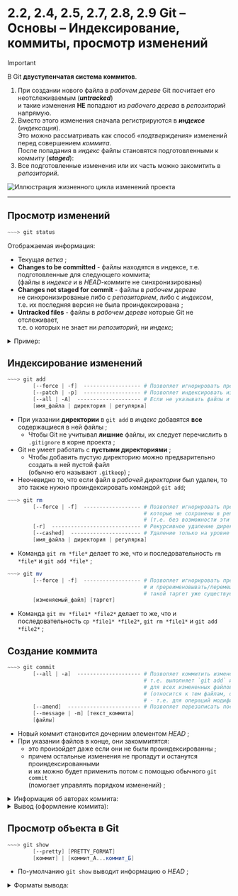 # 2.2, 2.4, 2.5, 2.7, 2.8, 2.9 Git – Основы – Индексирование, коммиты, просмотр изменений

> [!IMPORTANT]
> В Git **двуступенчатая система коммитов**.
> 
> 1. При создании нового файла в _рабочем дереве_ Git посчитает его неотслеживаемым (**_untracked_**)  
>    и такие изменения **НЕ** попадают из _рабочего дерева_ в _репозиторий_ напрямую.
> 2. Вместо этого изменения сначала регистрируются в ***индексе*** (*индексация*).  
>    Это можно рассматривать как способ *«подтверждения»* изменений перед совершением *коммита*.  
>    После попадания в _индекс_ файлы становятся подготовленными к коммиту (**_staged_**):
> 3. Все подготовленные изменения или их часть можно закомитить в _репозиторий_. 

![Иллюстрация жизненного цикла изменений проекта](https://habrastorage.org/webt/tc/hz/vd/tchzvdfzhvhht5akhcdf93fnhso.png)
___

## Просмотр изменений

```powershell
~~~> git status
```
Отображаемая информация:
+ Текущая _ветка_ ;
+ **Changes to be committed** - файлы находятся в индексе, т.е. подготовленные для следующего коммита;  
  (файлы в _индексе_ и в _HEAD_-коммите не синхронизированы)
+ **Changes not staged for commit** - файлы в *рабочем дереве*  
 не синхронизированые либо с _репозиторием_, либо с _индексом_,  
  т.е. их последняя версия не была проиндексирована ;
+ **Untracked files** - файлы в *рабочем дереве* которые Git не отслеживает,  
  т.е. о которых не знает ни _репозиторий_, ни _индекс_;
  
<details> <summary>Пример:</summary>

```powershell
On branch master
Changes to be committed:
  (use "git restore --staged <file>..." to unstage)
        new file:   file3
        new file:   file5

Changes not staged for commit:
  (use "git add <file>..." to update what will be committed)
  (use "git restore <file>..." to discard changes in working directory)
        modified:   file2
        modified:   file5

Untracked files:
  (use "git add <file>..." to include in what will be committed)
        file4
```  
</details>


## Индексирование изменений

```powershell
~~~> git add
        [--force | -f]  ------------------ # Позволяет игнорировать предупреждения и обходить `.gitignore` ;
        [--patch | -p]  ------------------ # Позволяет индексировать изменения в файле пофрагментно (y/n/s/...) ;
        [--all | -A]  -------------------- # Если не указывать файлы и пути, то проиндексируется весь проекс начиная с корня ;
        [имя_файла | директория | регулярка]
```
+ При указании **директории** в `git add` в _индекс_ добавятся **все** содержащиеся в ней файлы ;
  + Чтобы Git не учитывал **лишние** файлы, их следует перечислить в `.gitignore` в корне проекта ;
+ Git не умеет работать с **пустыми директориями** ;
  + Чтобы добавить пустую директорию можно предварительно создать в ней пустой файл  
    (обычно его называют `.gitkeep`) ;
+ Неочевидно то, что если файл в _рабочей директории_ был удален, то это также нужно проиндексировать командой `git add`;

```powershell
~~~> git rm
        [--force | -f]  ------------------ # Позволяет игнорировать предупреждения и удалять модифицированные файлы,
                                           # которые не сохранены в репозитории
                                           # (т.е. без возможности эти изменения восстановить) ;
        [-r]  ---------------------------- # Рекурсивное удаление директорий ;
        [--cashed]  ---------------------- # Удаление только на уровне индекса (в рабочей директории файл сохраняется) ;
        [имя_файла | директория | регулярка]
```
+ Команда `git rm *file*` делает то же, что и последовательность `rm *file*` и `git add *file*` ;

```powershell
~~~> git mv
        [--force | -f]  ------------------ # Позволяет игнорировать предупреждения
                                           # и пререименовывать/перемещать файлы даже если
                                           # такой таргет уже существует ;
        [изменяемый_файл] [таргет]
```
+ Команда `git mv *file1* *file2*` делает то же, что и последовательность `cp *file1* *file2*`, `git rm *file1*` и `git add *file2*` ;


## Создание коммита

```powershell
~~~> git commit  
        [--all | -a]  -------------------- # Позволяет коммитить изменения пропуская стадию индексации
                                           # т.е. выполняет `git add` и `git rm` 
                                           # для всех измененных файлов вместо пользователя
                                           # (относится к тем файлам, о которых знает Git
                                           # - т.е. для операций модификации и удаления файлов) ;
        [--amend]  ----------------------- # Позволяет перезаписать последний коммит в ветке ;
        [--message | -m] [текст_коммита]   
        [файлы]                            
```

+ Новый коммит становится дочерним элементом _HEAD_ ;
+ При указании файлов в конце, они закоммитятся:
  + это произойдет даже если они не были проиндексированны ;
  + причем остальные изменения не пропадут и останутся проиндексированными  
    и их можно будет применить потом с помощью обычного `git commit`  
    (помогает управлять порядком изменений) ;

<details> <summary>Информация об авторах коммита:</summary>

Можно задать с помощью флагов команды `git commit`:
+ `        [--author]=[имя_автора]` ;
+ `        [--date]=[авторская_дата]` ;

Можно задать с помощью переменных окружения:
+ Информация об авторе:
  + GIT_AUTHOR_NAME
  + GIT_AUTHOR_EMAIL
  + GIT_AUTHOR_DATE
+ Информация о коммитере:  
  + GIT_COMMITTER_NAME
  + GIT_COMMITTER_EMAIL
  + GIT_COMMITTER_DATE

Переменные окружения будут переписывать данные заданные параметрами конфигурации:
+ _user.name_
+ _user.email_
+ _committer.name_
+ _committer.email_
</details>

<details> <summary>Вывод (оформление коммита):</summary>

```powershell
<type>[<scope>]: <subject>

<body>

<footer>
# Please enter the commit message for your changes. Lines starting
# with '#' will be ignored, and an empty message aborts the commit.
#
# On branch master
# Changes to be committed:
#       modified:   file5
#
# Untracked files:
#       file4
#
```

> [!NOTE]  
> Редактор для ввода информации о коммите можно поменять.  
>  Для этого необходимо сконфигурировать параметр `core.editor`
>  ```powershell
>  ~~~> whereis vim
>  vim: /usr/bin/vim /etc/vim /usr/share/vim /usr/share/man/man1/vim.1.gz
>  ```
>  ```powershell
>  ~~~> git config --global core.editor /usr/bin/vim
>  ```
>  
  
</details>
  
## Просмотр объекта в Git

```powershell
~~~> git show
        [--pretty] [PRETTY_FORMAT]
        [коммит] | [коммит_А...коммит_Б]
```

+ По-умолчанию `git show` выводит информацию о _HEAD_ ;

<details> <summary>Форматы вывода:</summary>

+ _oneline_:
  + хэш ;
  + заголовок коммита ;
  + инфа об изменениях ;
+ _short_:
  + хэш ;
  + автор ;
  + заголовок коммита ;
  + инфа об изменениях ;
+ _medium_ (по-умолчанию):
  + хэш ; 
  + автор + авторская дата ;
  + заголовок коммита + _body_ и _footer_ коммита ;
  + инфа об изменениях ;
+ _full_:
  + хэш ; 
  + автор + коммитер ;
  + заголовок коммита + _body_ и _footer_ коммита ;
  + инфа об изменениях ;
+ _fuller_
  + хэш ; 
  + автор + авторская дата + коммитер + дата коммита ;
  + заголовок коммита + _body_ + _footer_ коммита ;
  + инфа об изменениях ;
+ и другие (о них `git help show`) ;

</details>
